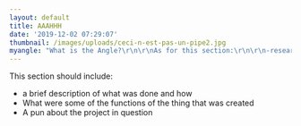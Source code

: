 ```yaml
---
layout: default
title: AAAHHH
date: '2019-12-02 07:29:07'
thumbnail: /images/uploads/ceci-n-est-pas-un-pipe2.jpg
myangle: "What is the Angle?\r\n\r\nAs for this section:\r\n\r\n-research that was done?\r\n\r\n-materials that were used\r\n\r\n-acute math since we are talking about angles here (only occasionally, too much would be overkill of the point)\r\n\r\n-Additional thoughts and aspirations\r\n\r\n-Will the project be continued?"
---
```

This section should include:
- a brief description of what was done and how
- What were some of the functions of the thing that was created
- A pun about the project in question
